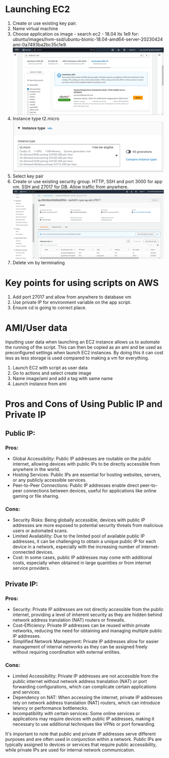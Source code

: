 # Launching EC2
1. Create or use existing key pair.
2. Name virtual machine
3. Choose application os image - search ec2 - 18.04 lts 1e9 for: ubuntu/images/hvm-ssd/ubuntu-bionic-18.04-amd64-server-20230424 ami-0a7493ba2bc35c1e9.![Alt text](screenshot1.png) 
4. Instance type t2.micro![Alt text](<Screenshot 2023-07-03 150049.png>)
5. Select key pair
6. Create or use existing security group. HTTP, SSH and port 3000 for app vm. SSH and 27017 for DB. Allow traffic from anywhere.![Alt text](<Screenshot 2023-07-03 155049.png>)
7. Delete vm by terminating 

# Key points for using scripts on AWS
1. Add port 27017 and allow from anywhere to database vm
2. Use private IP for environment variable on the app script.
3. Ensure cd is going to correct place.


# AMI/User data
Inputting user data when launching an EC2 instance allows us to automate the running of the script. This can then be copied as an ami and be used as preconfigured settings when launch EC2 instances. By doing this it can cost less as less storage is used compared to making a vm for everything.
1. Launch EC2 with script as user data
2. Go to actions and select create image
3. Name image/ami and add a tag with same name
4. Launch instance from ami

# Pros and Cons of Using Public IP and Private IP

## Public IP:
### Pros:
- Global Accessibility: Public IP addresses are routable on the public internet, allowing devices with public IPs to be directly accessible from anywhere in the world.
- Hosting Services: Public IPs are essential for hosting websites, servers, or any publicly accessible services.
- Peer-to-Peer Connections: Public IP addresses enable direct peer-to-peer connections between devices, useful for applications like online gaming or file sharing.

### Cons:
- Security Risks: Being globally accessible, devices with public IP addresses are more exposed to potential security threats from malicious users or automated scans.
- Limited Availability: Due to the limited pool of available public IP addresses, it can be challenging to obtain a unique public IP for each device in a network, especially with the increasing number of internet-connected devices.
- Cost: In some cases, public IP addresses may come with additional costs, especially when obtained in large quantities or from internet service providers.

## Private IP:
### Pros:
- Security: Private IP addresses are not directly accessible from the public internet, providing a level of inherent security as they are hidden behind network address translation (NAT) routers or firewalls.
- Cost-Efficiency: Private IP addresses can be reused within private networks, reducing the need for obtaining and managing multiple public IP addresses.
- Simplified Network Management: Private IP addresses allow for easier management of internal networks as they can be assigned freely without requiring coordination with external entities.

### Cons:
- Limited Accessibility: Private IP addresses are not accessible from the public internet without network address translation (NAT) or port forwarding configurations, which can complicate certain applications and services.
- Dependency on NAT: When accessing the internet, private IP addresses rely on network address translation (NAT) routers, which can introduce latency or performance bottlenecks.
- Incompatibility with certain services: Some online services or applications may require devices with public IP addresses, making it necessary to use additional techniques like VPNs or port forwarding.

It's important to note that public and private IP addresses serve different purposes and are often used in conjunction within a network. Public IPs are typically assigned to devices or services that require public accessibility, while private IPs are used for internal network communication.
